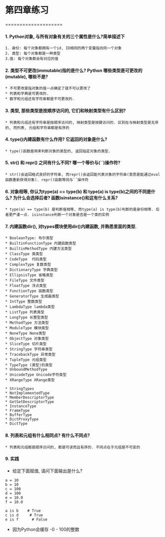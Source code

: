 # 第四章练习
====================

#### 1. Python对象, 与所有对象有关的三个属性是什么?简单描述下
    1. 身份: 每个对象都拥有一个id, ID相同的两个变量指向同一个对象
    2. 类型: 每个对象都是一种类型
    3.值: 每个对象都会有对应的值

#### 2. 类型不可更改(immutable)指的是什么? Python 哪些类型是可更改的(mutable), 哪些不是?
    * 不可更改是指对象的值一点确定了就不可以更改了
    * 列表和字典是可更改的.
    * 数字和元组还有字符串都是不可更改的.

#### 3. 类型, 那些类型是按顺序访问的, 它们和映射类型有什么区别?
    * 列表和元组还有字符串是按顺序访问的, 映射类型是按键访问的. 区别在与映射类型是无序的, 而列表, 元组和字符串都是有序的

#### 4. type()内建函数有什么作用? 它返回的对象是什么?
    * type()函数是用来判断对象的类型的, 返回指定对象的类型.

#### 5. str() 和 repr() 之间有什么不同? 哪一个等价与(``)操作符?
    * str()会返回格式良好的字符串, 而repr()会返回能代表对象的字符串(意思是能通过eval函数重新获得对象). repr()函数等同与``操作符

#### 6. 对象相等, 你认为type(a) == type(b) 和 type(a) is type(b)之间的不同是什么? 为什么会选择后者? 函数isinstance()和这有什么关系?
    * type(a) == type(b) 是判断值相等, 而type(a) is type(b)判断的是身份相等. 后者更严谨一点. isinstance判断一个对象是否是一个类的实例

#### 7. 内建函数dir(), 对types模块使用dir()内建函数, 并熟悉里面的类型.
    * BooleanType: 布尔类型
    * BuiltinFunctionType 内建函数类型
    * BuiltinMethodType 内建方法类型
    * ClassType 类类型
    * CodeType  代码类型
    * ComplexType 复数类型
    * DictionaryType 字典类型
    * EllipsisType 省略类型
    * FileType 文件类型
    * FloatType 浮点类型
    * FunctionType 函数类型
    * GeneratorType 生成器类型
    * IntType 整数类型
    * LambdaType lambda类型
    * ListType 列表类型
    * LongType 长整型类型
    * MethodType 方法类型
    * ModuleType 模块类型
    * NoneType None类型
    * ObjectType 对象类型
    * SliceType 切片类型
    * StringType 字符串类型
    * TracebackType 异常类型
    * TupleType 元组类型
    * TypeType (类型)的类型
    * UnboundMethodType
    * UnicodeType Unicode字符类型
    * XRangeType XRange类型

    * StringTypes
    * NotImplementedType
    * MemberDescriptorType
    * GetSetDescriptorType
    * InstanceType
    * FrameType
    * BufferType
    * DictProxyType
    * DictType

#### 8. 列表和元组有什么相同点? 有什么不同点?
    * 列表和元组都是顺序访问的, 都是可读而且有序的. 不同点在于元组是不可变的


#### 9. 实践
* 给定下面赋值, 请问下面输出是什么?
```
a = 10
b = 10
c = 100
d = 100
e = 10.0
f = 10.0

a is b    # True
c is d     # True
e is f      # False
```
*  因为Python会缓存 -0 - 100的整数
